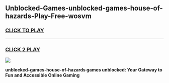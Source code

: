 
## Unblocked-Games-unblocked-games-house-of-hazards-Play-Free-wosvm
<h3>
<a href="https://premium76.site?title=unblocked-games-house-of-hazards&ref=19M">CLICK TO PLAY</a></h3>
<hr>

<h3>
<a href="https://premium76.site?title=unblocked-games-house-of-hazards&ref=19M">CLICK 2 PLAY</a>
  
</h3>

<a href="https://premium76.site?title=unblocked-games-house-of-hazards&ref=19M"><img src="https://clearcache.store/games.png"></a>


**unblocked-games-house-of-hazards games unblocked: Your Gateway to Fun and Accessible Online Gaming**
